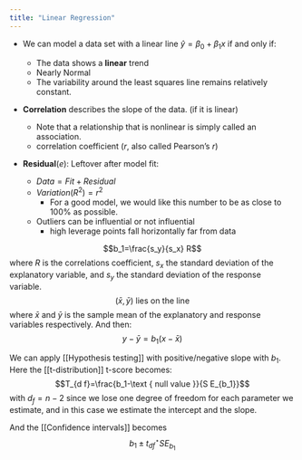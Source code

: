 ```yaml
---
title: "Linear Regression"
---
```

- We can model a data set with a linear line $\hat y=\beta_0  + \beta_1 x$ if and only if:
	- The data shows a **linear** trend
	- Nearly Normal
	- The variability around the least squares line remains relatively constant.
	

- **Correlation** describes the slope of the data. (if it is linear)
	- Note that a relationship that is nonlinear is simply called an association.
	- correlation coefficient ($r$, also called Pearson’s $r$)
- **Residual**($e$): Leftover after model fit:
	- $Data=Fit+Residual$
	- $Variation(R^2) = r^2$
		- For a good model, we would like this number to be as close to 100% as possible.
	- Outliers can be influential or not influential
		- high leverage points fall horizontally far from data


$$b_1=\frac{s_y}{s_x} R$$
where $R$ is the correlations coefficient, $s_x$ the standard deviation of the explanatory variable, and $s_y$ the standard deviation of the response variable.
$$(\bar x, \bar y) \text{ lies on the line}$$
where $\bar x$ and $\bar y$ is the sample mean of the explanatory and response variables respectively.
And then:
$$y-\bar y = b_1(x-\bar x)$$

We can apply [[Hypothesis testing]] with positive/negative slope with $b_1$.
Here the [[t-distribution]] t-score becomes: 
$$T_{d f}=\frac{b_1-\text { null value }}{S E_{b_1}}$$
with $d_f=n-2$ since we lose one degree of freedom for each parameter we estimate, and in this case we estimate the intercept and the slope.

And the [[Confidence intervals]] becomes
$$b_1 \pm t_{d f}^{\star} S E_{b_1}$$